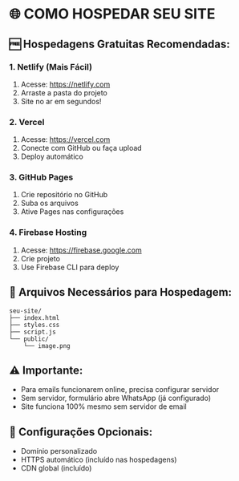 # 🌐 COMO HOSPEDAR SEU SITE

## 🆓 Hospedagens Gratuitas Recomendadas:

### 1. **Netlify** (Mais Fácil)
1. Acesse: https://netlify.com
2. Arraste a pasta do projeto
3. Site no ar em segundos!

### 2. **Vercel**
1. Acesse: https://vercel.com
2. Conecte com GitHub ou faça upload
3. Deploy automático

### 3. **GitHub Pages**
1. Crie repositório no GitHub
2. Suba os arquivos
3. Ative Pages nas configurações

### 4. **Firebase Hosting**
1. Acesse: https://firebase.google.com
2. Crie projeto
3. Use Firebase CLI para deploy

## 📁 Arquivos Necessários para Hospedagem:
```
seu-site/
├── index.html
├── styles.css
├── script.js
└── public/
    └── image.png
```

## ⚠️ Importante:
- Para emails funcionarem online, precisa configurar servidor
- Sem servidor, formulário abre WhatsApp (já configurado)
- Site funciona 100% mesmo sem servidor de email

## 🔧 Configurações Opcionais:
- Domínio personalizado
- HTTPS automático (incluído nas hospedagens)
- CDN global (incluído)